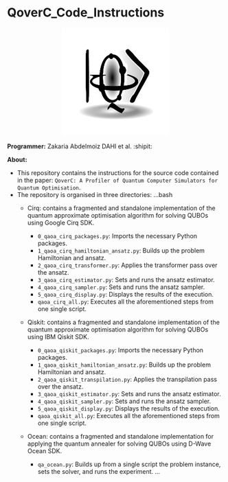 # QoverC_Code_Instructions
<div align="center">
<img src="https://github.com/Zakaria-Dahi/QoverC/blob/main/assets/img/3d_logo.gif">
</div>

**Programmer:** Zakaria Abdelmoiz DAHI et al. :shipit:

**About:** 

  - This repository contains the instructions for the source code contained in the paper:  ``QoverC: A Profiler of Quantum Computer Simulators for Quantum Optimisation``. 
  - The repository is organised in three directories:
...bash
    - Cirq: contains a fragmented and standalone implementation of the quantum approximate optimisation algorithm for solving QUBOs using Google Cirq SDK.
      - ``0_qaoa_cirq_packages.py``: Imports the necessary Python packages.
      - ``1_qaoa_cirq_hamiltonian_ansatz.py``: Builds up the problem Hamiltonian and ansatz.  
      - ``2_qaoa_cirq_transformer.py``: Applies the transformer pass over the ansatz.  
      - ``3_qaoa_cirq_estimator.py``: Sets and runs the ansatz estimator.  
      - ``4_qaoa_cirq_sampler.py``: Sets and runs the ansatz sampler. 
      - ``5_qaoa_cirq_display.py``: Displays the results of the execution.
      - ``qaoa_cirq_all.py``: Executes all the aforementioned steps from one single script.


    - Qiskit: contains a fragmented and standalone implementation of the quantum approximate optimisation algorithm for solving QUBOs using IBM Qiskit SDK.
      - ``0_qaoa_qiskit_packages.py``: Imports the necessary Python packages.
      - ``1_qaoa_qiskit_hamiltonian_ansatz.py``: Builds up the problem Hamiltonian and ansatz.  
      - ``2_qaoa_qiskit_transpilation.py``: Applies the transpilation pass over the ansatz.    
      - ``3_qaoa_qiskit_estimator.py``: Sets and runs the ansatz estimator.  
      - ``4_qaoa_qiskit_sampler.py``: Sets and runs the ansatz sampler.   
      - ``5_qaoa_qiskit_display.py``: Displays the results of the execution.  
      - ``qaoa_qiskit_all.py``: Executes all the aforementioned steps from one single script.  


    - Ocean: contains a fragmented and standalone implementation for applying the quantum annealer for solving QUBOs using D-Wave Ocean SDK.   
      - ``qa_ocean.py``: Builds up from a single script the problem instance, sets the solver, and runs the experiment.
    ...
